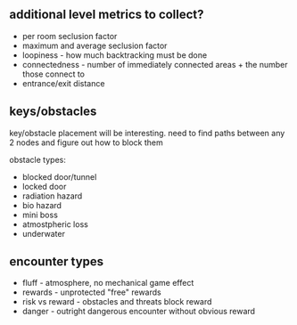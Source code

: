 ## additional level metrics to collect?
* per room seclusion factor
* maximum and average seclusion factor
* loopiness - how much backtracking must be done
* connectedness - number of immediately connected areas + the number those connect to
* entrance/exit distance


## keys/obstacles

key/obstacle placement will be interesting. need to find paths between any 2 nodes and figure out
how to block them

obstacle types:

* blocked door/tunnel
* locked door
* radiation hazard
* bio hazard
* mini boss
* atmostpheric loss
* underwater


## encounter types

* fluff - atmosphere, no mechanical game effect
* rewards - unprotected "free" rewards
* risk vs reward - obstacles and threats block reward
* danger - outright dangerous encounter without obvious reward
